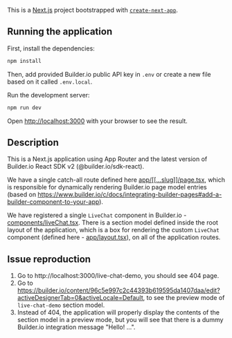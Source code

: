 This is a [Next.js](https://nextjs.org) project bootstrapped with [`create-next-app`](https://nextjs.org/docs/app/api-reference/cli/create-next-app).

## Running the application

First, install the dependencies:

```bash
npm install
```

Then, add provided Builder.io public API key in `.env` or create a new file based on it called `.env.local`.

Run the development server:

```bash
npm run dev
```

Open [http://localhost:3000](http://localhost:3000) with your browser to see the result.

## Description

This is a Next.js application using App Router and the latest version of Builder.io React SDK v2 (@builder.io/sdk-react).

We have a single catch-all route defined here [app/[[...slug]]/page.tsx](app/[[...slug]]/page.tsx), which is responsible for dynamically rendering Builder.io page model entries (based on https://www.builder.io/c/docs/integrating-builder-pages#add-a-builder-component-to-your-app).

We have registered a single `LiveChat` component in Builder.io - [components/liveChat.tsx](components/liveChat.tsx).
There is a section model defined inside the root layout of the application, which is a box for rendering the custom `LiveChat` component (defined here - [app/layout.tsx](app/layout.tsx)), on all of the application routes.

## Issue reproduction

1. Go to http://localhost:3000/live-chat-demo, you should see 404 page.
2. Go to https://builder.io/content/96c5e997c2c44393b619595da1407daa/edit?activeDesignerTab=0&activeLocale=Default, to see the preview mode of `live-chat-demo` section model.
3. Instead of 404, the application will properly display the contents of the section model in a preview mode, but you will see that there is a dummy Builder.io integration message "Hello! ...".
